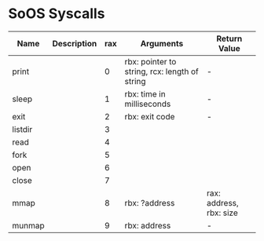 # SoOS Syscalls

| Name    | Description | rax | Arguments                                     | Return Value            |
| ------- | ----------- | --- | --------------------------------------------- | ----------------------- |
| print   |             | 0   | rbx: pointer to string, rcx: length of string | -                       |
| sleep   |             | 1   | rbx: time in milliseconds                     | -                       |
| exit    |             | 2   | rbx: exit code                                | -                       |
| listdir |             | 3   |                                               |                         |
| read    |             | 4   |                                               |                         |
| fork    |             | 5   |                                               |                         |
| open    |             | 6   |                                               |                         |
| close   |             | 7   |                                               |                         |
| mmap    |             | 8   | rbx: ?address                                 | rax: address, rbx: size |
| munmap  |             | 9   | rbx: address                                  | -                       |